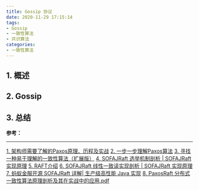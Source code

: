 ```yaml
---
title: Gossip 协议
date: 2020-11-29 17:15:14
tags:
- Gossip
- 一致性算法
- 共识算法
categories: 
- 一致性算法
---
```


## 1. 概述

## 2. Gossip

## 3. 总结

**参考：**

----
[1]:https://mp.weixin.qq.com/s?__biz=MzAwMDU1MTE1OQ==&mid=403582309&idx=1&sn=80c006f4e84a8af35dc8e9654f018ace&scene=1&srcid=0119gtt2MOru0Jz4DHA3Rzqy&key=710a5d99946419d927f6d5cd845dc9a72ff3d652a8e66f0ddf87d91262fd262f61f63660690d2d5da76a44a29e155610&ascene=0&uin=MjA1MDk3Njk1&devicetype=iMac+MacBookPro11%2C4+OSX+OSX+10.11.1+build(15B42)&version=11020201&pass_ticket=bhstP11nRHvorVXvQ4pt9fzB9Vdzj5sSRBe84783gsg%3D
[2]:https://mp.weixin.qq.com/s?__biz=MjM5MDg2NjIyMA==&mid=203607654&idx=1&sn=bfe71374fbca7ec5adf31bd3500ab95a&key=8ea74966bf01cfb6684dc066454e04bb5194d780db67f87b55480b52800238c2dfae323218ee8645f0c094e607ea7e6f&ascene=1&uin=MjA1MDk3Njk1&devicetype=webwx&version=70000001&pass_ticket=2ivcW%2FcENyzkz%2FGjIaPDdMzzf%2Bberd36%2FR3FYecikmo%3D
[3]:https://github.com/maemual/raft-zh_cn/blob/master/raft-zh_cn.md
[4]:https://www.sofastack.tech/blog/sofa-jraft-election-mechanism/
[5]:https://github.com/baidu/braft/blob/master/docs/cn/raft_protocol.md
[6]:https://www.sofastack.tech/blog/sofa-jraft-linear-consistent-read-implementation/
[7]:https://www.sofastack.tech/blog/sofa-jraft-deep-dive/
[8]:https://github.com/hedengcheng/tech/blob/master/distributed/PaxosRaft%20%E5%88%86%E5%B8%83%E5%BC%8F%E4%B8%80%E8%87%B4%E6%80%A7%E7%AE%97%E6%B3%95%E5%8E%9F%E7%90%86%E5%89%96%E6%9E%90%E5%8F%8A%E5%85%B6%E5%9C%A8%E5%AE%9E%E6%88%98%E4%B8%AD%E7%9A%84%E5%BA%94%E7%94%A8.pdf


[1. 架构师需要了解的Paxos原理、历程及实战][1]
[2. 一步一步理解Paxos算法][2]
[3. 寻找一种易于理解的一致性算法（扩展版）][3]
[4. SOFAJRaft 选举机制剖析 | SOFAJRaft 实现原理][4]
[5. RAFT介绍][5]
[6. SOFAJRaft 线性一致读实现剖析 | SOFAJRaft 实现原理][6]
[7. 蚂蚁金服开源 SOFAJRaft 详解| 生产级高性能 Java 实现][7]
[8. PaxosRaft 分布式一致性算法原理剖析及其在实战中的应用.pdf][8]


